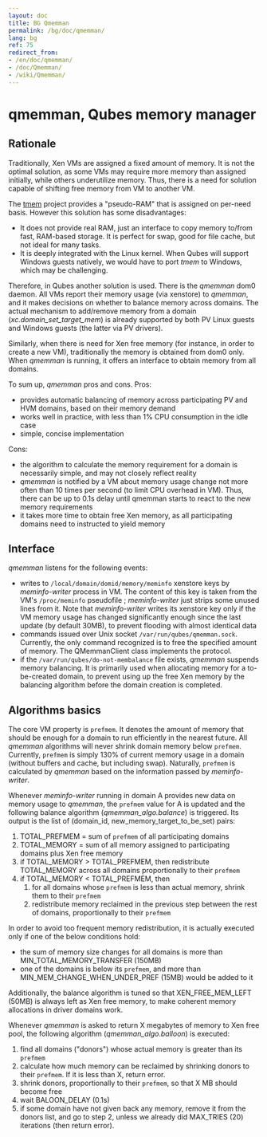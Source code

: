 ```yaml
---
layout: doc
title: BG Qmemman
permalink: /bg/doc/qmemman/
lang: bg
ref: 75
redirect_from:
- /en/doc/qmemman/
- /doc/Qmemman/
- /wiki/Qmemman/
---
```


qmemman, Qubes memory manager
=============================

Rationale
---------

Traditionally, Xen VMs are assigned a fixed amount of memory. It is not the optimal solution, as some VMs may require more memory than assigned initially, while others underutilize memory. Thus, there is a need for solution capable of shifting free memory from VM to another VM.

The [tmem](https://oss.oracle.com/projects/tmem/) project provides a "pseudo-RAM" that is assigned on per-need basis. However this solution has some disadvantages:

-   It does not provide real RAM, just an interface to copy memory to/from fast, RAM-based storage. It is perfect for swap, good for file cache, but not ideal for many tasks.
-   It is deeply integrated with the Linux kernel. When Qubes will support Windows guests natively, we would have to port *tmem* to Windows, which may be challenging.

Therefore, in Qubes another solution is used. There is the *qmemman* dom0 daemon. All VMs report their memory usage (via xenstore) to *qmemman*, and it makes decisions on whether to balance memory across domains. The actual mechanism to add/remove memory from a domain (*xc.domain\_set\_target\_mem*) is already supported by both PV Linux guests and Windows guests (the latter via PV drivers).

Similarly, when there is need for Xen free memory (for instance, in order to create a new VM), traditionally the memory is obtained from dom0 only. When *qmemman* is running, it offers an interface to obtain memory from all domains.

To sum up, *qmemman* pros and cons. Pros:

-   provides automatic balancing of memory across participating PV and HVM domains, based on their memory demand
-   works well in practice, with less than 1% CPU consumption in the idle case
-   simple, concise implementation

Cons:

-   the algorithm to calculate the memory requirement for a domain is necessarily simple, and may not closely reflect reality
-   *qmemman* is notified by a VM about memory usage change not more often than 10 times per second (to limit CPU overhead in VM). Thus, there can be up to 0.1s delay until qmemman starts to react to the new memory requirements
-   it takes more time to obtain free Xen memory, as all participating domains need to instructed to yield memory

Interface
---------

*qmemman* listens for the following events:

-   writes to `/local/domain/domid/memory/meminfo` xenstore keys by *meminfo-writer* process in VM. The content of this key is taken from the VM's `/proc/meminfo` pseudofile ; *meminfo-writer* just strips some unused lines from it. Note that *meminfo-writer* writes its xenstore key only if the VM memory usage has changed significantly enough since the last update (by default 30MB), to prevent flooding with almost identical data
-   commands issued over Unix socket `/var/run/qubes/qmemman.sock`. Currently, the only command recognized is to free the specified amount of memory. The QMemmanClient class implements the protocol.
-   if the `/var/run/qubes/do-not-membalance` file exists, *qmemman* suspends memory balancing. It is primarily used when allocating memory for a to-be-created domain, to prevent using up the free Xen memory by the balancing algorithm before the domain creation is completed.

Algorithms basics
-----------------

The core VM property is `prefmem`. It denotes the amount of memory that should be enough for a domain to run efficiently in the nearest future. All *qmemman* algorithms will never shrink domain memory below `prefmem`. Currently, `prefmem` is simply 130% of current memory usage in a domain (without buffers and cache, but including swap). Naturally, `prefmem` is calculated by *qmemman* based on the information passed by *meminfo-writer*.

Whenever *meminfo-writer* running in domain A provides new data on memory usage to *qmemman*, the `prefmem` value for A is updated and the following balance algorithm (*qmemman\_algo.balance*) is triggered. Its output is the list of (domain\_id, new\_memory\_target\_to\_be\_set) pairs:

1.  TOTAL\_PREFMEM = sum of `prefmem` of all participating domains
2.  TOTAL\_MEMORY = sum of all memory assigned to participating domains plus Xen free memory
3.  if TOTAL\_MEMORY \> TOTAL\_PREFMEM, then redistribute TOTAL\_MEMORY across all domains proportionally to their `prefmem`
4.  if TOTAL\_MEMORY \< TOTAL\_PREFMEM, then
    1.  for all domains whose `prefmem` is less than actual memory, shrink them to their `prefmem`
    2.  redistribute memory reclaimed in the previous step between the rest of domains, proportionally to their `prefmem`

In order to avoid too frequent memory redistribution, it is actually executed only if one of the below conditions hold:

-   the sum of memory size changes for all domains is more than MIN\_TOTAL\_MEMORY\_TRANSFER (150MB)
-   one of the domains is below its `prefmem`, and more than MIN\_MEM\_CHANGE\_WHEN\_UNDER\_PREF (15MB) would be added to it

Additionally, the balance algorithm is tuned so that XEN\_FREE\_MEM\_LEFT (50MB) is always left as Xen free memory, to make coherent memory allocations in driver domains work.

Whenever *qmemman* is asked to return X megabytes of memory to Xen free pool, the following algorithm (*qmemman\_algo.balloon*) is executed:

1.  find all domains ("donors") whose actual memory is greater than its `prefmem`
2.  calculate how much memory can be reclaimed by shrinking donors to their `prefmem`. If it is less than X, return error.
3.  shrink donors, proportionally to their `prefmem`, so that X MB should become free
4.  wait BALOON\_DELAY (0.1s)
5.  if some domain have not given back any memory, remove it from the donors list, and go to step 2, unless we already did MAX\_TRIES (20) iterations (then return error).

